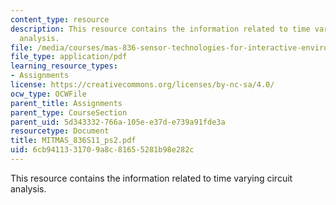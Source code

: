 ```yaml
---
content_type: resource
description: This resource contains the information related to time varying circuit
  analysis.
file: /media/courses/mas-836-sensor-technologies-for-interactive-environments-spring-2011/6cb9411331709a8c81655281b98e282c_MITMAS_836S11_ps2.pdf
file_type: application/pdf
learning_resource_types:
- Assignments
license: https://creativecommons.org/licenses/by-nc-sa/4.0/
ocw_type: OCWFile
parent_title: Assignments
parent_type: CourseSection
parent_uid: 5d343332-766a-105e-e37d-e739a91fde3a
resourcetype: Document
title: MITMAS_836S11_ps2.pdf
uid: 6cb94113-3170-9a8c-8165-5281b98e282c
---
```

This resource contains the information related to time varying circuit analysis.